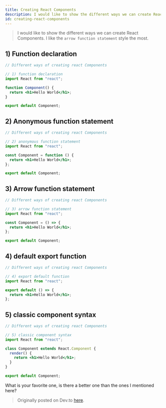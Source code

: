 ```yaml
---
title: Creating React Components
description: I would like to show the different ways we can create React Components. I like the arrow function statement style the most.
id: creating-react-components
---
```


> I would like to show the different ways we can create React Components. I like the `arrow function statement` style the most.

## 1) Function declaration

```jsx
// Different ways of creating react Components

// 1) function declaration
import React from "react";

function Component() {
  return <h1>Hello World</h1>;
}

export default Component;
```

## 2) Anonymous function statement

```jsx
// Different ways of creating react Components

// 2) anonymous function statement
import React from "react";

const Component = function () {
  return <h1>Hello World</h1>;
};

export default Component;
```

## 3) Arrow function statement

```jsx
// Different ways of creating react Components

// 3) arrow function statement
import React from "react";

const Component = () => {
  return <h1>Hello World</h1>;
};

export default Component;
```

## 4) default export function

```jsx
// Different ways of creating react Components

// 4) export default function
import React from "react";

export default () => {
  return <h1>Hello World</h1>;
};
```

## 5) classic component syntax

```jsx
// Different ways of creating react Components

// 5) classic component syntax
import React from "react";

class Component extends React.Component {
  render() {
    return <h1>Hello World</h1>;
  }
}

export default Component;
```

What is your favorite one, is there a better one than the ones I mentioned here?

> Originally posted on Dev.to [here](https://dev.to/chaituknag/creating-react-components-different-syntaxes-55o2).
